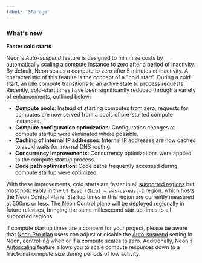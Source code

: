 ```yaml
---
label: 'Storage'
---
```


### What's new

**Faster cold starts**

Neon's _Auto-suspend_ feature is designed to minimize costs by automatically scaling a compute instance to zero after a period of inactivity. By default, Neon scales a compute to zero after 5 minutes of inactivity. A characteristic of this feature is the concept of a "cold start". During a cold start, an idle compute transitions to an active state to process requests. Recently, cold-start times have been significantly reduced through a variety of enhancements, outlined below:

- **Compute pools**: Instead of starting computes from zero, requests for computes are now served from a pools of pre-started compute instances.
- **Compute configuration optimization**: Configuration changes at compute startup were eliminated where possible.
- **Caching of internal IP addresses**: Internal IP addresses are now cached to avoid waits for internal DNS routing.
- **Concurrency improvements**: Concurrency optimizations were applied to the compute startup process.
- **Code path optimization**: Code paths frequently accessed during compute startup were optimized.

With these improvements, cold starts are faster in all [supported regions](/docs/introduction/regions) but most noticeably in the `US East (Ohio) — aws-us-east-2` region, which hosts the Neon Control Plane. Startup times in this region are currently measured at 500ms or less. The Neon Control plane will be deployed regionally in future releases, bringing the same millesecond startup times to all supported regions.

If compute startup times are a concern for your project, please be aware that [Neon Pro plan](/docs/introduction/pro-plan) users can adjust or disable the [Auto-suspend](/docs/guides/auto-suspend-guide) setting in Neon, controlling when or if a compute scales to zero. Additionally, Neon's [Autoscaling](/docs/guides/autoscaling-guide) feature allows you to scale compute resources down to a fractional compute size during periods of low activity.
